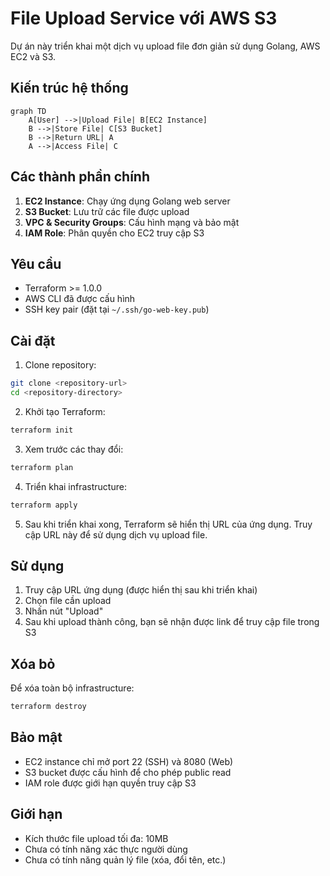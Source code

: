 # File Upload Service với AWS S3

Dự án này triển khai một dịch vụ upload file đơn giản sử dụng Golang, AWS EC2 và S3.

## Kiến trúc hệ thống

```mermaid
graph TD
    A[User] -->|Upload File| B[EC2 Instance]
    B -->|Store File| C[S3 Bucket]
    B -->|Return URL| A
    A -->|Access File| C
```

## Các thành phần chính

1. **EC2 Instance**: Chạy ứng dụng Golang web server
2. **S3 Bucket**: Lưu trữ các file được upload
3. **VPC & Security Groups**: Cấu hình mạng và bảo mật
4. **IAM Role**: Phân quyền cho EC2 truy cập S3

## Yêu cầu

- Terraform >= 1.0.0
- AWS CLI đã được cấu hình
- SSH key pair (đặt tại `~/.ssh/go-web-key.pub`)

## Cài đặt

1. Clone repository:
```bash
git clone <repository-url>
cd <repository-directory>
```

2. Khởi tạo Terraform:
```bash
terraform init
```

3. Xem trước các thay đổi:
```bash
terraform plan
```

4. Triển khai infrastructure:
```bash
terraform apply
```

5. Sau khi triển khai xong, Terraform sẽ hiển thị URL của ứng dụng. Truy cập URL này để sử dụng dịch vụ upload file.

## Sử dụng

1. Truy cập URL ứng dụng (được hiển thị sau khi triển khai)
2. Chọn file cần upload
3. Nhấn nút "Upload"
4. Sau khi upload thành công, bạn sẽ nhận được link để truy cập file trong S3

## Xóa bỏ

Để xóa toàn bộ infrastructure:
```bash
terraform destroy
```

## Bảo mật

- EC2 instance chỉ mở port 22 (SSH) và 8080 (Web)
- S3 bucket được cấu hình để cho phép public read
- IAM role được giới hạn quyền truy cập S3

## Giới hạn

- Kích thước file upload tối đa: 10MB
- Chưa có tính năng xác thực người dùng
- Chưa có tính năng quản lý file (xóa, đổi tên, etc.) 